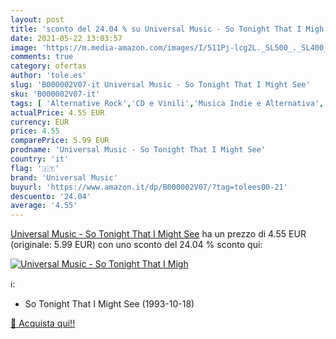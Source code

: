 ```yaml
---
layout: post
title: 'sconto del 24.04 % su Universal Music - So Tonight That I Migh  '
date: 2021-05-22 13:03:57
image: 'https://m.media-amazon.com/images/I/511Pj-lcg2L._SL500_._SL400_.jpg'
comments: true
category: ofertas
author: 'tole.es'
slug: 'B000002V07-it Universal Music - So Tonight That I Might See'
sku: 'B000002V07-it'
tags: [ 'Alternative Rock','CD e Vinili','Musica Indie e Alternativa','Musica Pop Rock','Pop','universal music', ]
actualPrice: 4.55 EUR
currency: EUR
price: 4.55
comparePrice: 5.99 EUR
prodname: 'Universal Music - So Tonight That I Might See'
country: 'it'
flag: '🇮🇹'
brand: 'Universal Music'
buyurl: 'https://www.amazon.it/dp/B000002V07/?tag=tolees00-21'
descuento: '24.04'
average: '4.55'
---
```


[Universal Music - So Tonight That I Might See](https://www.amazon.it/dp/B000002V07/?tag=tolees00-21) ha un prezzo di 4.55 EUR (originale: 5.99 EUR) con uno sconto del 24.04 % sconto qui:

[![Universal Music - So Tonight That I Migh](https://m.media-amazon.com/images/I/511Pj-lcg2L._SL500_._SL400_.jpg)](https://www.amazon.it/dp/B000002V07/?tag=tolees00-21)

ℹ️:

- So Tonight That I Might See (1993-10-18)

[🛒 Acquista qui!!](https://www.amazon.it/dp/B000002V07/?tag=tolees00-21)
